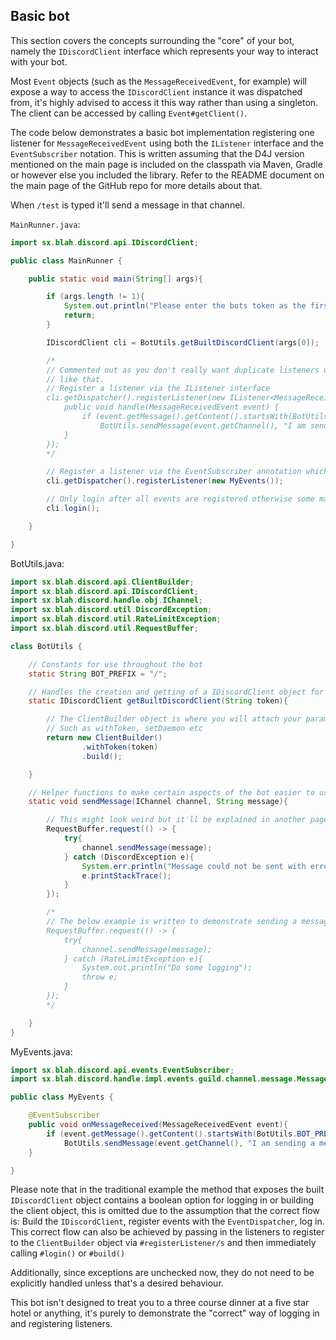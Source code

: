 ## Basic bot

This section covers the concepts surrounding the "core" of your bot, namely the `IDiscordClient` interface which represents your way to interact with your bot.

Most `Event` objects (such as the `MessageReceivedEvent`, for example) will expose a way to access the `IDiscordClient` instance it was dispatched from, it's highly advised to access it this way rather than using a singleton. The client can be accessed by calling `Event#getClient()`.

The code below demonstrates a basic bot implementation registering one listener for `MessageReceivedEvent` using both the `IListener` interface and the `EventSubscriber` notation. This is written assuming that the D4J version mentioned on the main page is included on the classpath via Maven, Gradle or however else you included the library. Refer to the README document on the main page of the GitHub repo for more details about that. 

When `/test` is typed it'll send a message in that channel.

`MainRunner.java`:
```java
import sx.blah.discord.api.IDiscordClient;

public class MainRunner {

    public static void main(String[] args){

        if (args.length != 1){
            System.out.println("Please enter the bots token as the first argument e.g java -jar thisjar.jar tokenhere");
            return;
        }

        IDiscordClient cli = BotUtils.getBuiltDiscordClient(args[0]);

        /*
        // Commented out as you don't really want duplicate listeners unless you're intentionally writing your code 
        // like that.
        // Register a listener via the IListener interface
        cli.getDispatcher().registerListener(new IListener<MessageReceivedEvent>() {
            public void handle(MessageReceivedEvent event) {
                if (event.getMessage().getContent().startsWith(BotUtils.BOT_PREFIX + "test"))
                    BotUtils.sendMessage(event.getChannel(), "I am sending a message from an IListener listener");
            }
        });
        */

        // Register a listener via the EventSubscriber annotation which allows for organisation and delegation of events
        cli.getDispatcher().registerListener(new MyEvents());

        // Only login after all events are registered otherwise some may be missed.
        cli.login();

    }

}
```

BotUtils.java:
```java
import sx.blah.discord.api.ClientBuilder;
import sx.blah.discord.api.IDiscordClient;
import sx.blah.discord.handle.obj.IChannel;
import sx.blah.discord.util.DiscordException;
import sx.blah.discord.util.RateLimitException;
import sx.blah.discord.util.RequestBuffer;

class BotUtils {

    // Constants for use throughout the bot
    static String BOT_PREFIX = "/";

    // Handles the creation and getting of a IDiscordClient object for a token
    static IDiscordClient getBuiltDiscordClient(String token){

        // The ClientBuilder object is where you will attach your params for configuring the instance of your bot.
        // Such as withToken, setDaemon etc
        return new ClientBuilder()
                .withToken(token)
                .build();

    }

    // Helper functions to make certain aspects of the bot easier to use.
    static void sendMessage(IChannel channel, String message){

        // This might look weird but it'll be explained in another page.
        RequestBuffer.request(() -> {
            try{
                channel.sendMessage(message);
            } catch (DiscordException e){
                System.err.println("Message could not be sent with error: ");
                e.printStackTrace();
            }
        });

		/*
		// The below example is written to demonstrate sending a message if you want to catch the RLE for logging purposes
        RequestBuffer.request(() -> {
            try{
                channel.sendMessage(message);
            } catch (RateLimitException e){
                System.out.println("Do some logging");
                throw e;
            }
        });
        */

    }
}

```

MyEvents.java:
```java
import sx.blah.discord.api.events.EventSubscriber;
import sx.blah.discord.handle.impl.events.guild.channel.message.MessageReceivedEvent;

public class MyEvents {

    @EventSubscriber
    public void onMessageReceived(MessageReceivedEvent event){
        if (event.getMessage().getContent().startsWith(BotUtils.BOT_PREFIX + "test"))
            BotUtils.sendMessage(event.getChannel(), "I am sending a message from an EventSubscriber listener");
    }

}
```
Please note that in the traditional example the method that exposes the built `IDiscordClient` object contains a boolean option for logging in or building the client object, this is omitted due to the assumption that the correct flow is: Build the `IDiscordClient`, register events with the `EventDispatcher`, log in. This correct flow can also be achieved by passing in the listeners to register to the `ClientBuilder` object via `#registerListener/s` and then immediately calling `#login()` or `#build()`

Additionally, since exceptions are unchecked now, they do not need to be explicitly handled unless that's a desired behaviour.

This bot isn't designed to treat you to a three course dinner at a five star hotel or anything, it's purely to demonstrate the "correct" way of logging in and registering listeners.
